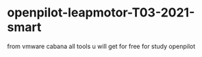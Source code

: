 # openpilot-leapmotor-T03-2021-smart
from vmware cabana all tools u will get for free for study openpilot
